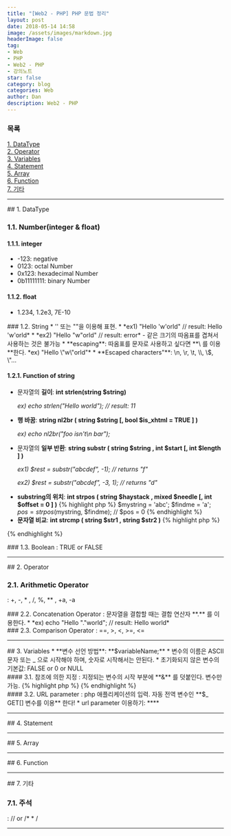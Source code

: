 ```yaml
---
title: "[Web2 - PHP] PHP 문법 정리"
layout: post
date: 2018-05-14 14:58
image: /assets/images/markdown.jpg
headerImage: false
tag:
- Web
- PHP
- Web2 - PHP
- 강의노트
star: false
category: blog
categories: Web
author: Dan
description: Web2 - PHP
---
```

### 목록
<a href="#one">1. DataType</a><br>
<a href="#two">2. Operator</a><br>
<a href="#three">3. Variables</a><br>
<a href="#four">4. Statement</a><br>
<a href="#five">5. Array</a><br>
<a href="#six">6. Function</a><br>
<a href="#seven">7. 기타</a><br>

---
<div id="one"></div>
## 1. DataType

### 1.1. Number(integer & float)
#### 1.1.1. integer
* -123: negative
* 0123: octal Number
* 0x123: hexadecimal Number
* 0b11111111: binary Number

#### 1.1.2. float
* 1.234, 1.2e3, 7E-10

<div class="breaker"></div>
### 1.2. String
* '' 또는 ""을 이용해 표현.
* *ex1) "Hello 'w'orld" // result: Hello 'w'orld*
* *ex2) "Hello "w"orld" // result: error* - 같은 크기의 따옴표를 겹쳐서 사용하는 것은 불가능
* **escaping**: 따옴표를 문자로 사용하고 싶다면 <span class="evidence-purple">**\ 를 이용**</span>한다. *ex) "Hello \"w\"orld"*
* **Escaped characters"**: \n, \r, \t, \\, \$, \"...

#### 1.2.1. Function of string
* 문자열의 **길이**: <span class="evidence-purple">**int strlen(string $string)**</span><p> *ex) echo strlen("Hello world"); // result: 11*</p>
* **행 바꿈**: <span class="evidence-purple">**string nl2br ( string $string [, bool $is_xhtml = TRUE ] )**</span> <p>*ex) echo nl2br("foo isn't\n bar");*</p>
* 문자열의 **일부 반환**: <span class="evidence-purple">**string substr ( string $string , int $start [, int $length ] )**</span><p>*ex1) $rest = substr("abcdef", -1); // returns "f"*</p><p>*ex2) $rest = substr("abcdef", -3, 1); // returns "d"*</p>
* **substring의 위치**: <span class="evidence-purple">**int strpos ( string $haystack , mixed $needle [, int $offset = 0 ] )**</span>
{% highlight php %}
$mystring = 'abc';
$findme   = 'a';
$pos = strpos($mystring, $findme); // $pos = 0
{% endhighlight %}
* **문자열 비교**: <span class="evidence-purple">**int strcmp ( string $str1 , string $str2 )**</span>
{% highlight php %}
<?php
$var1 = "Hello";
$var2 = "hello";
if (strcmp($var1, $var2) !== 0) {
    echo '$var1 is not equal to $var2 in a case sensitive string comparison';
}
?>
{% endhighlight %}

<div class="breaker"></div>
### 1.3. Boolean
: TRUE or FALSE

---
<div id="two"></div>
## 2. Operator

### 2.1. Arithmetic Operator
: +, -, * , /, %, ** , +a, -a

<div class="breaker"></div>
### 2.2. Concatenation Operator
: 문자열을 결합할 때는 결합 연산자 **.** 를 이용한다.
* *ex)  echo "Hello "."world"; // result: Hello world*

<div class="breaker"></div>
### 2.3. Comparison Operator
: ==, >, <, >=, <=

---
<div id="three"></div>
## 3. Variables
* **변수 선언 방법**: <span class="evidence-purple">**$variableName;**</span>
* 변수의 이름은 ASCII 문자 또는 _ 으로 시작해야 하며, 숫자로 시작해서는 안된다.
* 초기화되지 않은 변수의 기본값: FALSE or 0 or NULL

<div class="breaker"></div>
#### 3.1. 참조에 의한 지정
: 지정되는 변수의 시작 부분에 **&** 를 덧붙인다. 변수만 가능.
{% highlight php %}
<?php
$foo = 'Bob';              // Assign the value 'Bob' to $foo
$bar = &$foo;              // Reference $foo via $bar.
$bar = "My name is $bar";  // Alter $bar...
echo $bar;
echo $foo;                 // $foo is altered too.
?>
{% endhighlight %}

<div class="breaker"></div>
#### 3.2. URL parameter
: php 애플리케이션의 입력. 자동 전역 변수인 **$_ GET[] 변수를 이용** 한다!
* url parameter 이용하기: <span class="evidence-purple">**<?php echo $_GET['variableName']; ?>**</span>


---
<div id="four"></div>
## 4. Statement


---
<div id="five"></div>
## 5. Array


---
<div id="six"></div>
## 6. Function


---
<div id="seven"></div>
## 7. 기타

### 7.1. 주석
: // or /* * /


---
